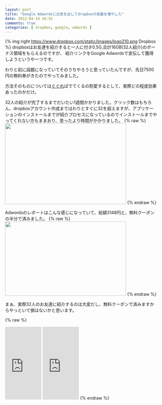 ```yaml
---
layout: post
title: "Google Adwordsに広告を出してdropboxの容量を増やした"
date: 2012-04-19 16:55
comments: true
categories: [ dropbox, google, adwords ]
---
```

{% img right https://www.dropbox.com/static/images/logo210.png Dropbox %}
dropboxはお友達を紹介すると一人に付き0.5G,合計16GB(32人紹介)のボーナス領域をもらえるのですが、
紹介リンクをGoogle Adwordsで宣伝して獲得しようというやーつです。 

わりと前に話題になっていてそのうちやろうと思っていたんですが、先日7500円の無料券がきたのでやってみました。

<!-- more -->

方法そのものについては[ぐぐれ](https://www.google.co.jp/search?q=dropbox+adwords)ばでてくるの割愛するとして、実際どの程度効果あったのかだけ。  

32人の紹介が完了するまでだいたい1週間かかりました。クリック数はもちろん、dropboxアカウント作成まではわりとすぐに32を超えますが、アプリケーションのインストールまでが紹介プロセスになっているのでインストールまでやってくれない方もままおり、思ったより時間がかかりました。
{% raw %}
<a href="https://lh5.googleusercontent.com/-6jgIav3KkjI/T4_HBC8pBbI/AAAAAAAAHfw/bYKznoqUzQg/s800/dropbox-invite-status.png"><img src="https://lh5.googleusercontent.com/-6jgIav3KkjI/T4_HBC8pBbI/AAAAAAAAHfw/bYKznoqUzQg/s400/dropbox-invite-status.png" height="266" width="400" /></a>
{% endraw %}

Adwordsのレポートはこんな感じになっていて、総額3148円と、無料クーポンの半分で済みました。 
{% raw %}
<a href="https://lh5.googleusercontent.com/-nIOsHmq_Yi8/T4_HDB4Fo4I/AAAAAAAAHf4/q2SDsbeq0Qk/s800/adwords-report.png"><img src="https://lh5.googleusercontent.com/-nIOsHmq_Yi8/T4_HDB4Fo4I/AAAAAAAAHf4/q2SDsbeq0Qk/s400/adwords-report.png" height="245" width="400" /></a>
{% endraw %}

まぁ、実際32人のお友達に紹介するのは大変だし、無料クーポンで済みますからやっといて損はないかと思います。

{% raw %}
<iframe src="http://rcm-jp.amazon.co.jp/e/cm?lt1=_blank&bc1=000000&IS2=1&bg1=FFFFFF&fc1=000000&lc1=0000FF&t=takuojp02-22&o=9&p=8&l=as4&m=amazon&f=ifr&ref=ss_til&asins=4774150428" style="width:120px;height:240px;" scrolling="no" marginwidth="0" marginheight="0" frameborder="0"></iframe>
<iframe src="http://rcm-jp.amazon.co.jp/e/cm?lt1=_blank&bc1=000000&IS2=1&bg1=FFFFFF&fc1=000000&lc1=0000FF&t=takuojp02-22&o=9&p=8&l=as4&m=amazon&f=ifr&ref=ss_til&asins=4881667971" style="width:120px;height:240px;" scrolling="no" marginwidth="0" marginheight="0" frameborder="0"></iframe>
{% endraw %}

